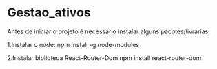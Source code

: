 # Gestao_ativos

Antes de iniciar o projeto é necessário instalar alguns pacotes/livrarias:

1.Instalar o node:
npm install -g node-modules

2.Instalar biblioteca React-Router-Dom
npm install react-router-dom
